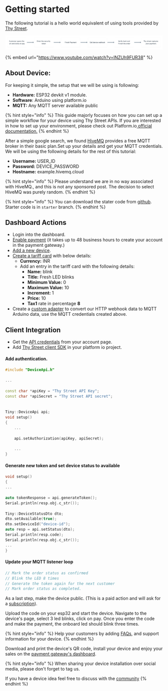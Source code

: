 # Getting started

The following tutorial is a hello world equivalent of using tools provided by [Thy Street](https://thystreet.com).

![](<.gitbook/assets/image (2).png>)

{% embed url="https://www.youtube.com/watch?v=lNZUh9FUR38" %}

## About Device:

For keeping it simple, the setup that we will be using is following:

* **Hardware:** ESP32 devkit v1 module.
* **Software**: Arduino using platform.io
* **MQTT:** Any MQTT server available public

{% hint style="info" %}
This guide majorly focuses on how you can set up a simple workflow for your device using Thy Street APIs. If you are interested in how to set up your environment, please check out Platform.io[ official documentation.](https://docs.platformio.org/en/latest/frameworks/arduino.html)
{% endhint %}

After a simple google search, we found [HiveMQ](https://www.hivemq.com/mqtt-cloud-broker/) provides a free MQTT broker in their basic plan.Set up your details and get your MQTT credentials. We will be using the following details for the rest of this tutorial:

* **Username:** USER\_ID
* **Password:** DEVICE\_PASSWORD
* **Hostname:** example.hivemq.cloud

{% hint style="info" %}
Please understand we are in no way associated with HiveMQ., and this is not any sponsored post. The decision to select HiveMQ was purely random.
{% endhint %}

{% hint style="info" %}
You can download the stater code from [github](https://github.com/thystreet/esp32-blink-example). Starter code is in `starter` branch.
{% endhint %}

## Dashboard Actions

* Login into the dashboard.
* [Enable payment](accounts/payment.md) (it takes up to 48 business hours to create your account in the payment gateway.)
* [Add a new device](devices/create-device.md).
* [Create a tariff card](tariff-manager/edittariff.md) with below details:
  * **Currency:** INR
  * Add an entry in the tariff card with the following details:
    * **Name:** blink
    * **Title:** Fresh LED blinks
    * **Minimum Value:** 0
    * **Maximum Value:** 10
    * **Increment:** 1
    * **Price:** 10
    * **Tax1** rate in percentage **8**
* Create a [custom adapter](devices/webhook/custom-adapter.md) to convert our HTTP webhook data to MQTT Arduino data, use the MQTT credentials created above.

## Client Integration

* Get the [API credentials](accounts/account-settings/api-credentials.md) from your account page.
* Add [Thy Street client SDK](https://platformio.org/lib/show/12370/thystreet/installation) in your platform io project.

#### Add authentication.

```cpp
#include "DeviceApi.h"

...

const char *apiKey = "Thy Street API Key";
const char *apiSecret = "Thy Street API secret";


Tiny::DeviceApi api;
void setup()
{
    ...
    
    api.setAuthorization(apiKey, apiSecret);
    
    ...
}
```

#### Generate new token and set device status to available

```cpp
void setup()
{
...

auto tokenResponse = api.generateToken();
Serial.println(resp.obj.c_str());

Tiny::DeviceStatusDto dto;
dto.setAvailable(true);
dto.setDeviceId("device-id");
auto resp = api.setStatus(dto);
Serial.println(resp.code);
Serial.println(resp.obj.c_str());
...
}
```

#### Update your MQTT listener loop

```cpp
// Mark the order status as confirmed
// Blink the LED 8 times
// Generate the token again for the next customer 
// Mark order status as completed.
```

As a last step, make the device public. (This is a paid action and will ask for a [subscription](https://thystreet.com/pricing)).

Upload the code on your esp32 and start the device. Navigate to the device's page, select 3 led blinks, click on pay. Once you enter the code and make the payment, the onboard led should blink three times.

{% hint style="info" %}
Help your customers by adding [FAQs](frequently-asked-questions/what-are-faqs.md), and support information for your device.
{% endhint %}

Download and print the device's QR code, install your device and enjoy your sales on the [payment gateway's dashboard](https://dashboard.razorpay.com).

{% hint style="info" %}
When sharing your device installation over social media, please don't forget to tag us.

If you have a device idea feel free to discuss with the [community](https://github.com/thystreet/thystreet/discussions/categories/ideas)
{% endhint %}
